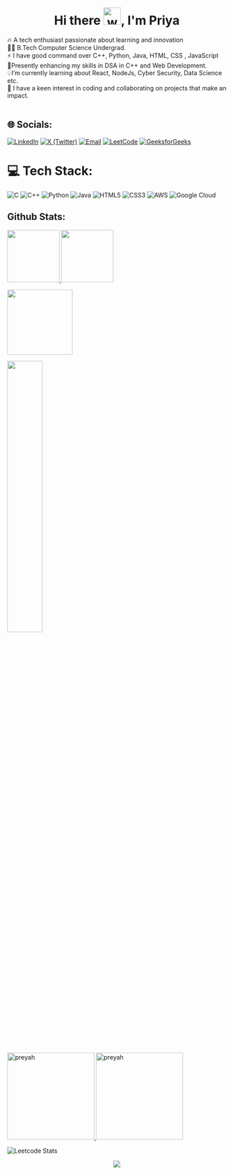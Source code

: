 <h1 align="center">Hi there <img src="https://user-images.githubusercontent.com/72663882/171687151-bb31c996-c9d2-49c8-b593-734946893b23.gif" alt="waving hand gif" aria-hidden="true" width="40" />, I'm Priya</h1>






🔥 A tech enthusiast passionate about learning and innovation <br>👩‍🎓 B.Tech Computer Science Undergrad.<br>⚡ I have good command over C++, Python, Java, HTML, CSS , JavaScript<br>🌱Presently enhancing my skills in DSA in C++ and Web Development.<br>💡I’m currently learning about React, NodeJs, Cyber Security, Data Science etc.<br>💞️ I have a keen interest in coding and collaborating on projects that make an impact.<br><br>
## 🌐 Socials:
[![LinkedIn](https://img.shields.io/badge/LinkedIn-%230077B5.svg?logo=linkedin&logoColor=white)](https://www.linkedin.com/in/priya2212/) 
[![X (Twitter)](https://img.shields.io/badge/X-000000?logo=twitter&logoColor=white)](https://x.com/im_priyaa_)
[![Email](https://img.shields.io/badge/Email-D14836?logo=gmail&logoColor=white)](mailto:contact.priyyaa@gmail.com)
[![LeetCode](https://img.shields.io/badge/LeetCode-FFA116?logo=leetcode&logoColor=white)](https://leetcode.com/preyah/)  [![GeeksforGeeks](https://img.shields.io/badge/GFG-2F8D46?logo=geeksforgeeks&logoColor=white)](https://www.geeksforgeeks.org/user/priyaa291id/)  

# 💻 Tech Stack:
![C](https://img.shields.io/badge/c-%2300599C.svg?style=for-the-badge&logo=c&logoColor=white) ![C++](https://img.shields.io/badge/c++-%2300599C.svg?style=for-the-badge&logo=c%2B%2B&logoColor=white) ![Python](https://img.shields.io/badge/python-3670A0?style=for-the-badge&logo=python&logoColor=ffdd54) ![Java](https://img.shields.io/badge/java-%23ED8B00.svg?style=for-the-badge&logo=openjdk&logoColor=white) ![HTML5](https://img.shields.io/badge/html5-%23E34F26.svg?style=for-the-badge&logo=html5&logoColor=white) ![CSS3](https://img.shields.io/badge/css3-%231572B6.svg?style=for-the-badge&logo=css3&logoColor=white) ![AWS](https://img.shields.io/badge/AWS-%23FF9900.svg?style=for-the-badge&logo=amazon-aws&logoColor=white) ![Google Cloud](https://img.shields.io/badge/GoogleCloud-%234285F4.svg?style=for-the-badge&logo=google-cloud&logoColor=white)
 ## Github Stats:
<p align="left">
    <a href="https://github.com/preyaah">
        <img height="120em" src="https://github-readme-stats-git-masterrstaa-rickstaa.vercel.app/api?username=preyaah&show_icons=true&theme=onedark&include_all_commits=true&count_private=true&hide_border=true"/>
        <img height="120em" src="https://github-readme-stats-eight-theta.vercel.app/api/top-langs/?username=preyaah&langs_count=12&layout=compact&langs_count=8&theme=onedark&include_all_commits=true&count_private=true&hide_border=true" />
    </a>
</p>
<!-- Activity Graph -->
<p align="left">
  <a href="https://github.com/preyaah">
    <img height=150 src="https://github-readme-activity-graph.vercel.app/graph?username=preyaah&bg_color=282c34&color=FDFD96&line=FDFD96&point=FFFFFF&area_color=79FE96&border_radius=24.5&title_color=FDFD96&border_radius=20px"/>
  </a> 
</p>


 <p align="left">
   <a href="https://github.com/preyaah"> 
     <img width="40%" src="https://github-readme-streak-stats.herokuapp.com/?user=preyaah&show_icons=true&locale=en&layout=demo&theme=Onedark&hide_border=true" /> 
   </a>  
 </p>

<br>


<!-- 50 days -->
  <a href="https://leetcode.com/preyah/" target="_blank">
    <img src="https://assets.leetcode.com/static_assets/others/2550.gif" alt="preyah" height="200" width="200" />
  </a>

  <!-- 100 days -->
  <a href="https://leetcode.com/preyah/" target="_blank">
    <img src="https://assets.leetcode.com/static_assets/others/25100.gif" alt="preyah"  height="200" width="200"/>
  </a>

  <br>

![Leetcode Stats](https://leetcard.jacoblin.cool/preyah?ext=heatmap)


<p align="center">
  <img src="https://capsule-render.vercel.app/api?type=waving&height=100&section=footer&color=gradient&customColorList=lightblue,aliceblue,lavender,lightcyan,powderblue" />
</p>

#




